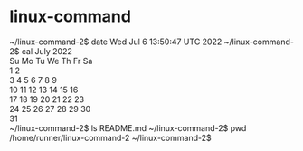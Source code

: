 # linux-command
~/linux-command-2$ date
Wed Jul  6 13:50:47 UTC 2022
~/linux-command-2$ cal
     July 2022        
Su Mo Tu We Th Fr Sa  
                1  2  
 3  4  5  6  7  8  9  
10 11 12 13 14 15 16  
17 18 19 20 21 22 23  
24 25 26 27 28 29 30  
31                    
~/linux-command-2$ ls
README.md
~/linux-command-2$ pwd
/home/runner/linux-command-2
~/linux-command-2$ 

